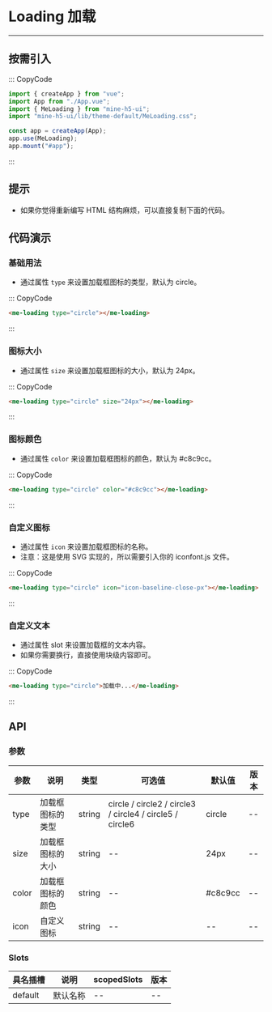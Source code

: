 # Loading 加载

---

## 按需引入

::: CopyCode

```JavaScript
import { createApp } from "vue";
import App from "./App.vue";
import { MeLoading } from "mine-h5-ui";
import "mine-h5-ui/lib/theme-default/MeLoading.css";

const app = createApp(App);
app.use(MeLoading);
app.mount("#app");
```

:::

## 提示

- 如果你觉得重新编写 HTML 结构麻烦，可以直接复制下面的代码。

## 代码演示

### 基础用法

- 通过属性 `type` 来设置加载框图标的类型，默认为 circle。

::: CopyCode

```HTML
<me-loading type="circle"></me-loading>
```

:::

### 图标大小

- 通过属性 `size` 来设置加载框图标的大小，默认为 24px。

::: CopyCode

```HTML
<me-loading type="circle" size="24px"></me-loading>
```

:::

### 图标颜色

- 通过属性 `color` 来设置加载框图标的颜色，默认为 #c8c9cc。

::: CopyCode

```HTML
<me-loading type="circle" color="#c8c9cc"></me-loading>
```

:::

### 自定义图标

- 通过属性 `icon` 来设置加载框图标的名称。
- 注意：这是使用 SVG 实现的，所以需要引入你的 iconfont.js 文件。

::: CopyCode

```HTML
<me-loading type="circle" icon="icon-baseline-close-px"></me-loading>
```

:::

### 自定义文本

- 通过属性 slot 来设置加载框的文本内容。
- 如果你需要换行，直接使用块级内容即可。

::: CopyCode

```HTML
<me-loading type="circle">加载中...</me-loading>
```

:::

## API

### 参数

| 参数  | 说明             | 类型   | 可选值                                                   | 默认值  | 版本 |
| ----- | ---------------- | ------ | -------------------------------------------------------- | ------- | ---- |
| type  | 加载框图标的类型 | string | circle / circle2 / circle3 / circle4 / circle5 / circle6 | circle  | --   |
| size  | 加载框图标的大小 | string | --                                                       | 24px    | --   |
| color | 加载框图标的颜色 | string | --                                                       | #c8c9cc | --   |
| icon  | 自定义图标       | string | --                                                       | --      | --   |

### Slots

| 具名插槽 | 说明     | scopedSlots | 版本 |
| -------- | -------- | ----------- | ---- |
| default  | 默认名称 | --          | --   |
